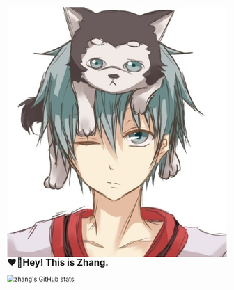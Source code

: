 <img align='right' src='https://raw.githubusercontent.com/zhang874010534/tuchuan/main/Readme/heizi.png?raw=true'>

## ❤️‍🔥Hey! This is Zhang.

[![zhang's GitHub stats](https://github-readme-stats.vercel.app/api?username=zhang874010534)](https://github.com/anuraghazra/github-readme-stats)




